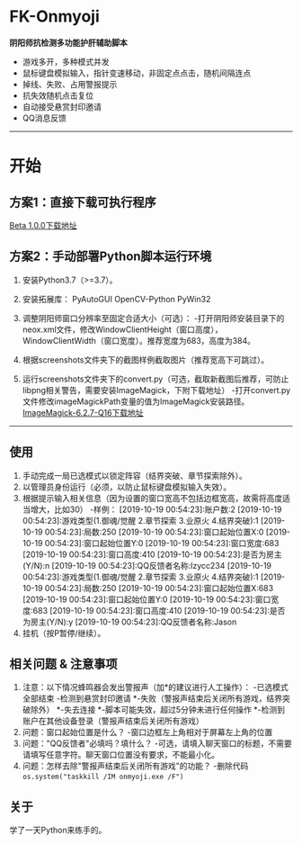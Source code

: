 # FK-Onmyoji
**阴阳师抗检测多功能护肝辅助脚本**

 - 游戏多开，多种模式并发
 - 鼠标键盘模拟输入，指针变速移动，非固定点点击，随机间隔连点
 - 掉线、失败、占用警报提示
 - 抗失效随机点击复位
 - 自动接受悬赏封印邀请
 - QQ消息反馈

 
----------


# 开始

## 方案1：直接下载可执行程序 ##
 [Beta 1.0.0下载地址][2]

## 方案2：手动部署Python脚本运行环境 ##

 1. 安装Python3.7（>=3.7）。

 2. 安装拓展库：
    PyAutoGUI
    OpenCV-Python
    PyWin32

 3. 调整阴阳师窗口分辨率至固定合适大小（可选）：
    -打开阴阳师安装目录下的neox.xml文件，修改WindowClientHeight（窗口高度），WindowClientWidth（窗口宽度）。推荐宽度为683，高度为384。

 4. 根据screenshots文件夹下的截图样例截取图片（推荐宽高下可跳过）。

 5. 运行screenshots文件夹下的convert.py（可选，截取新截图后推荐，可防止libpng相关警告，需要安装ImageMagick，下附下载地址）
    -打开convert.py文件修改imageMagickPath变量的值为ImageMagick安装路径。
 [ImageMagick-6.2.7-Q16下载地址][1]

 
----------


## 使用 ##
 1. 手动完成一局已选模式以锁定阵容（结界突破、章节探索除外）。
 2. 以管理员身份运行（必须，以防止鼠标键盘模拟输入失效）。
 3. 根据提示输入相关信息（因为设置的窗口宽高不包括边框宽高，故需将高度适当增大，比如30）
	-样例：
		[2019-10-19 00:54:23]:账户数:2
		[2019-10-19 00:54:23]:游戏类型(1.御魂/觉醒 2.章节探索 3.业原火 4.结界突破):1
		[2019-10-19 00:54:23]:局数:250
		[2019-10-19 00:54:23]:窗口起始位置X:0
		[2019-10-19 00:54:23]:窗口起始位置Y:0
		[2019-10-19 00:54:23]:窗口宽度:683
		[2019-10-19 00:54:23]:窗口高度:410
		[2019-10-19 00:54:23]:是否为房主(Y/N):n
		[2019-10-19 00:54:23]:QQ反馈者名称:lzycc234
		[2019-10-19 00:54:23]:游戏类型(1.御魂/觉醒 2.章节探索 3.业原火 4.结界突破):1
		[2019-10-19 00:54:23]:局数:250
		[2019-10-19 00:54:23]:窗口起始位置X:683
		[2019-10-19 00:54:23]:窗口起始位置Y:0
		[2019-10-19 00:54:23]:窗口宽度:683
		[2019-10-19 00:54:23]:窗口高度:410
		[2019-10-19 00:54:23]:是否为房主(Y/N):y
		[2019-10-19 00:54:23]:QQ反馈者名称:Jason
 4. 挂机（按P暂停/继续）。

## 相关问题 & 注意事项 ##
 1. 注意：以下情况蜂鸣器会发出警报声（加*的建议进行人工操作）：
    -已选模式全部结束
    -检测到悬赏封印邀请
    *-失败（警报声结束后关闭所有游戏，结界突破除外）
    *-失去连接
    *-脚本可能失效，超过5分钟未进行任何操作
    *-检测到账户在其他设备登录（警报声结束后关闭所有游戏）
 2. 问题：窗口起始位置是什么？
    -窗口边框左上角相对于屏幕左上角的位置
 3. 问题："QQ反馈者"必填吗？填什么？
    -可选，请填入聊天窗口的标题，不需要请填写任意字符。聊天窗口位置没有要求，不能最小化。
 4. 问题：怎样去除"警报声结束后关闭所有游戏"的功能？
    -删除代码`os.system("taskkill /IM onmyoji.exe /F")`
## 关于 ##
学了一天Python来练手的。


  [1]: https://t00y.com/file/15016760-403129810
  [2]: https://t00y.com/file/15016760-403156759